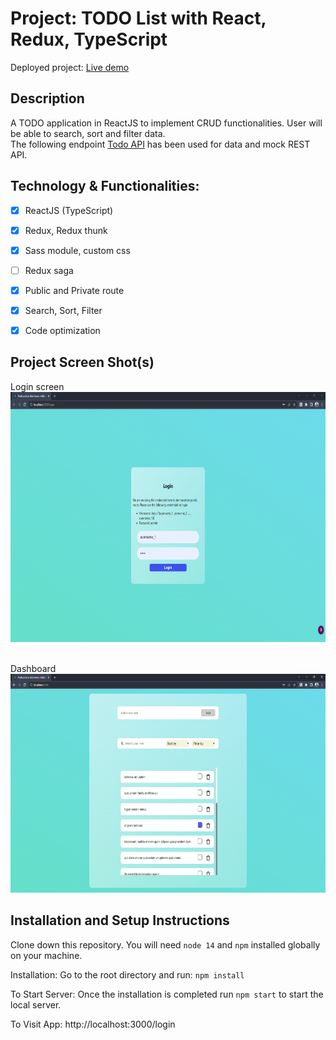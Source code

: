 # Project: TODO List with React, Redux, TypeScript

Deployed project: [Live demo](https://markopolo-crud-test.vercel.app/)

## Description

A TODO application in ReactJS to implement CRUD functionalities. User will be able to search, sort and filter data.
<br />
The following endpoint [Todo API](https://jsonplaceholder.typicode.com/todos) has been used for data and mock REST API.

## Technology & Functionalities:
- [x] ReactJS (TypeScript)
- [x] Redux, Redux thunk
- [x] Sass module, custom css
- [ ] Redux saga
- [x] Public and Private route
- [x] Search, Sort, Filter
- [x] Code optimization


## Project Screen Shot(s)

Login screen <br />
<img alt="Login screen" width="700px" height="400px" src="https://raw.githubusercontent.com/shovon588/todo-with-react-redux-typescript/master/.redesign-asset/login.PNG" />

<br />
Dashboard <br />
<img alt="Dashboard" width="650px" height="350px" src="https://raw.githubusercontent.com/shovon588/todo-with-react-redux-typescript/master/.redesign-asset/dashboard.PNG" />


## Installation and Setup Instructions

Clone down this repository. You will need `node 14` and `npm` installed globally on your machine.

Installation:
Go to the root directory and run: `npm install`  

To Start Server: 
Once the installation is completed run `npm start` to start the local server.

To Visit App: http://localhost:3000/login  